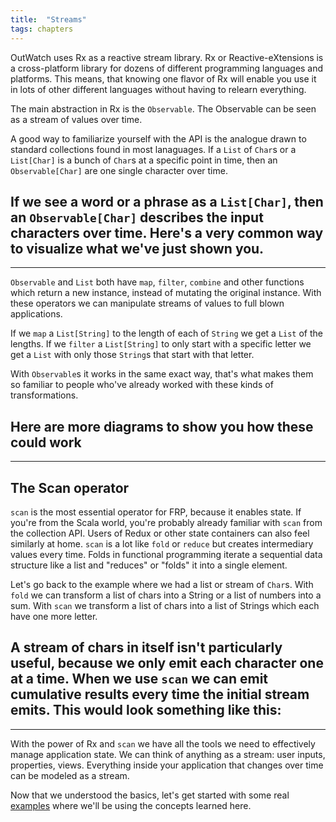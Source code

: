 ```yaml
---
title:  "Streams"
tags: chapters
---
```

OutWatch uses Rx as a reactive stream library. 
Rx or Reactive-eXtensions is a cross-platform library for dozens of different programming languages and platforms.
This means, that knowing one flavor of Rx will enable you use it in lots of other different languages without having to relearn everything.

The main abstraction in Rx is the `Observable`. The Observable can be seen as a stream of values over time.

A good way to familiarize yourself with the API is the analogue drawn to standard collections found in most lanaguages.
If a `List` of `Char`s or a `List[Char]` is a bunch of `Char`s at a specific point in time,
then an `Observable[Char]` are one single character over time.

If we see a word or a phrase as a `List[Char]`, then an `Observable[Char]` describes the input characters over time.
Here's a very common way to visualize what we've just shown you.
---
---
`Observable` and `List` both have `map`, `filter`, `combine` and other functions which return a new instance, instead of mutating the original instance.
With these operators we can manipulate streams of values to full blown applications.

If we `map` a `List[String]` to the length of each of `String` we get a `List` of the lengths.
If we `filter` a `List[String]` to only start with a specific letter we get a `List` with only those `String`s that start with that letter.

With `Observable`s it works in the same exact way,
that's what makes them so familiar to people who've already worked with these kinds of transformations.

Here are more diagrams to show you how these could work
---
--- 



## The Scan operator

`scan` is the most essential operator for FRP, because it enables state.
If you're from the Scala world, you're probably already familiar with `scan` from the collection API.
Users of Redux or other state containers can also feel similarly at home.
`scan` is a lot like `fold` or `reduce` but creates intermediary values every time.
Folds in functional programming iterate a sequential data structure like a list and
"reduces" or "folds" it into a single element.

Let's go back to the example where we had a list or stream of `Char`s.
With `fold` we can transform a list of chars into a String or a list of numbers into a sum.
With `scan` we transform a list of chars into a list of Strings which each have one more letter.

A stream of chars in itself isn't particularly useful, because we only emit each character one at a time.
When we use `scan` we can emit cumulative results every time the initial stream emits.
This would look something like this:
---
---

With the power of Rx and `scan` we have all the tools we need to effectively manage application state.
We can think of anything as a stream: user inputs, properties, views.
Everything inside your application that changes over time can be modeled as a stream.


Now that we understood the basics, let's get started with some real [examples](/basic-examples.html) 
where we'll be using the concepts learned here.
